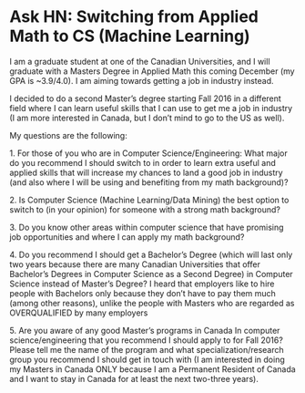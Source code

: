 # Ask HN: Switching from Applied Math to CS (Machine Learning)

I am a graduate student at one of the Canadian Universities, and I will graduate with a Masters Degree in Applied Math this coming December (my GPA is ~3.9&#x2F;4.0). I am aiming towards getting a job in industry instead.<p>I decided to do a second Master’s degree starting Fall 2016 in a different field where I can learn useful skills that I can use to get me a job in industry (I am more interested in Canada, but I don’t mind to go to the US as well).<p>My questions are the following:<p>1. For those of you who are in Computer Science&#x2F;Engineering: What major do you recommend I should switch to in order to learn extra useful and applied skills that will increase my chances to land a good job in industry (and also where I will be using and benefiting from my math background)?<p>2. Is Computer Science (Machine Learning&#x2F;Data Mining) the best option to switch to (in your opinion) for someone with a strong math background?<p>3. Do you know other areas within computer science that have promising job opportunities and where I can apply my math background?<p>4. Do you recommend I should get a Bachelor’s Degree (which will last only two years because there are many Canadian Universities that offer Bachelor’s Degrees in Computer Science as a Second Degree) in Computer Science instead of Master’s Degree? I heard that employers like to hire people with Bachelors only because they don’t have to pay them much (among other reasons), unlike the people with Masters who are regarded as OVERQUALIFIED by many employers<p>5. Are you aware of any good Master’s programs in Canada In computer science&#x2F;engineering that you recommend I should apply to for Fall 2016? Please tell me the name of the program and what specialization&#x2F;research group you recommend I should get in touch with (I am interested in doing my Masters in Canada ONLY because I am a Permanent Resident of Canada and I want to stay in Canada for at least the next two-three years).
